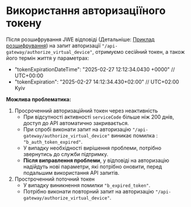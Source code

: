 # Використання авторизаціїного токену

Після розшифрування JWE відповіді (Детальніше: [Приклад розшифрування](https://docs.merchant.alb.ua/autentifikaciya#proces-rozshifruvannya-jwe-danikh)) на запит авторизації `"/api-gateway/authorize_virtual_device"`, отримуємо сесійний токен, а також його термін життя у параметрах:

* "tokenExpirationDateTime": "2025-02-27 12:12:34.0430 +0000" // UTC+00:00
* "tokenExpiration": "2025-02-27 14:12:34.430+02:00" // UTC+02:00 Kyiv

**Можлива проблематика:**

1. Просроченний авторизаційний токен через неактивність
   * При відсутності активності `serviceCode` більше ніж 200 днів, доступ до API автоматично закривається.
   * При спробі виконати запит на авторизацію `"/api-gateway/authorize_virtual_device"` виникає помилка : `"b_auth_token_expired"`.
   * У випадку необхідності вирішення проблеми, потрібно звернутись до служби підтримку.
   * **Після виправлення проблеми**, у відповіді на авторизацію надійдуть нові параметри, які потрібно оновити, перед подальшим використання API запитів.
2. Простроченний поточний токен
   * У випадку виникнення помилки `"b_expired_token"`.
   * Потрібно виконати повторний запит на авторизацію `"/api-gateway/authorize_virtual_device"`.
